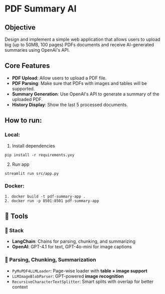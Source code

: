 # PDF Summary AI

## Objective
Design and implement a simple web application that allows users to upload big (up to 50MB, 100 pages) PDFs documents and receive AI-generated summaries using OpenAI's API.
## Core Features
- **PDF Upload**: Allow users to upload a PDF file.
- **PDF Parsing**: Make sure that PDFs with images and tables will be supported.
- **Summary Generation**: Use OpenAI's API to generate a summary of the uploaded PDF.
- **History Display**: Show the last 5 processed documents.

## How to run:

### Local:
1. Install dependencies
```
pip install -r requirements.yxy
```
2. Run app
```
streamlit run src/app.py
```
### Docker:

```
1. docker build -t pdf-summary-app .
2. docker run -p 8501:8501 pdf-summary-app

```

## 🧠 Tools

### 🔧 Stack
- **LangChain**: Chains for parsing, chunking, and summarizing
- **OpenAI**: GPT-4.1 for text, GPT-4o-mini for image captions

### 📄 Parsing, Chunking, Summarization
- `PyMuPDF4LLMLoader`: Page-wise loader with **table + image support**
- `LLMImageBlobParser`: GPT-powered **image recognition**
- `RecursiveCharacterTextSplitter`: Smart splits with overlap for better context